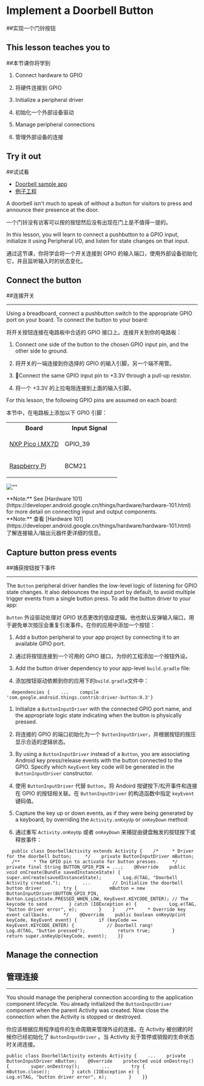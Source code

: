 # Implement a Doorbell Button

##实现一个门铃按钮

## This lesson teaches you to

##本节课你将学到

1.  Connect hardware to GPIO

1. 将硬件连接到 GPIO
2. Initialize a peripheral driver


2. 初始化一个外部设备驱动
3. Manage peripheral connections


3. 管理外部设备的连接

## Try it out

##试试看

*   [Doorbell sample app](https://github.com/androidthings/doorbell)
*   [例子工程](https://github.com/androidthings/doorbell)

A doorbell isn't much to speak of without a button for visitors to press and announce their presence at the door.

一个门铃没有访客可以按的按钮然后没有出现在门上是不值得一提的。

In this lesson, you will learn to connect a pushbutton to a GPIO input, initialize it using Peripheral I/O, and listen for state changes on that input.

通过这节课，你将学会将一个开关连接到 GPIO 的输入端口，使用外部设备初始化它，并且监听输入时的状态变化。

## Connect the button

##连接开关

* * *

Using a breadboard, connect a pushbutton switch to the appropriate GPIO port on your board. To connect the button to your board:

将开关按钮连接在电路板中合适的 GPIO 接口上。连接开关到你的电路板：

1.  Connect one side of the button to the chosen GPIO input pin, and the other side to ground.

1. 将开关的一端连接到你选择的 GPIO 的输入引脚，另一个端不用管。


2. Connect the same GPIO input pin to +3.3V through a pull-up resistor.


2. 将一个 +3.3V 的上拉电阻连接到上面的输入引脚。

For this lesson, the following GPIO pins are assumed on each board:

本节中，在电路板上添加以下 GPIO 引脚：

<table style="width:360px;">

<tbody>

<tr>

<th width="50%">Board</th>

<th>Input Signal</th>

</tr>

<tr>

<td>

[NXP Pico i.MX7D](https://developer.android.google.cn/things/hardware/imx7d-pico-io.html)

</td>

<td>GPIO_39</td>

</tr>

<tr>

<td>

[Raspberry Pi](https://developer.android.google.cn/things/hardware/raspberrypi-io.html)

</td>

<td>BCM21</td>

</tr>

</tbody>

</table>

![""](https://developer.android.google.cn/things/images/doorbell-button-wiring.png)

<aside class="note">**Note:** <span>See [Hardware 101](https://developer.android.google.cn/things/hardware/hardware-101.html) for more detail on connecting input and output components.</span></aside>

<aside class="note">**Note:** <span> 查看  [Hardware 101](https://developer.android.google.cn/things/hardware/hardware-101.html)  了解连接输入/输出元器件更详细的信息。</span></aside>

## Capture button press events

##捕获按钮按下事件

* * *

The `Button` peripheral driver handles the low-level logic of listening for GPIO state changes. It also debounces the input port by default, to avoid multiple trigger events from a single button press. To add the button driver to your app:

`Button` 外设驱动处理对 GPIO 状态更改的低级逻辑。他也默认反弹输入端口，用于避免单次按压会重复引发事件。在你的应用中添加一个按钮：

1.  Add a button peripheral to your app project by connecting it to an available GPIO port.

1. 通过将按钮连接到一个可用的 GPIO 接口，为你的工程添加一个按钮外设。


2. Add the button driver dependency to your app-level `build.gradle` file:


2. 添加按钮驱动依赖到你的应用下的`build.gradle`文件中：

```
  dependencies {    ...    compile 'com.google.android.things.contrib:driver-button:0.3'}
```

1.  Initialize a `ButtonInputDriver` with the connected GPIO port name, and the appropriate logic state indicating when the button is physically pressed.

1. 将连接的 GPIO 的端口初始化为一个 `ButtonInputDriver`，并根据按钮的按压显示合适的逻辑状态。


2. By using a `ButtonInputDriver` instead of a `Button`, you are associating Android key press/release events with the button connected to the GPIO. Specify which `KeyEvent` key code will be generated in the `ButtonInputDriver` constructor.


2. 使用 `ButtonInputDriver`  代替 `Button`，将 Andoird 按键按下/松开事件和连接在 GPIO 的按钮相关联。在 `ButtonInputDriver` 的构造函数中指定 `keyEvent` 键码值。


3. Capture the key up or down events, as if they were being generated by a keyboard, by overriding the `Activity.onKeyUp` or `onKeyDown` method:


3. 通过重写 `Activity.onKeyUp` 或者 `onKeyDown` 来捕捉由键盘触发的按钮按下或释放事件：

```
  public class DoorbellActivity extends Activity {    /*     * Driver for the doorbell button;     */    private ButtonInputDriver mButton;    /**     * The GPIO pin to activate for button presses.     */    private final String BUTTON_GPIO_PIN = ...;    @Override    public void onCreate(Bundle savedInstanceState) {        super.onCreate(savedInstanceState);        Log.d(TAG, "Doorbell Activity created.");        ...        // Initialize the doorbell button driver        try {            mButton = new ButtonInputDriver(BUTTON_GPIO_PIN,                Button.LogicState.PRESSED_WHEN_LOW, KeyEvent.KEYCODE_ENTER); // The keycode to send        } catch (IOException e) {            Log.e(TAG, "button driver error", e);        }    }    /**     * Override key event callbacks.     */    @Override    public boolean onKeyUp(int keyCode, KeyEvent event) {        if (keyCode == KeyEvent.KEYCODE_ENTER) {            // Doorbell rang!            Log.d(TAG, "button pressed");            return true;        }        return super.onKeyUp(keyCode, event);    }}
```

## Manage the connection

## 管理连接

* * *

You should manage the peripheral connection according to the application component lifecycle. You already initialized the `ButtonInputDriver` component when the parent Activity was created. Now close the connection when the Activity is stopped or destroyed.

你应该根据应用程序组件的生命周期来管理外设的连接。在 Activity 被创建的时候你已经初始化了 `ButtonInputDriver` 。当 Activity 处于暂停或销毁的生命状态时关闭连接。

    public class DoorbellActivity extends Activity {    ...    private ButtonInputDriver mButton;    @Override    protected void onDestroy() {        super.onDestroy();        ...        try {            mButton.close();        } catch (IOException e) {            Log.e(TAG, "button driver error", e);        }    }}

